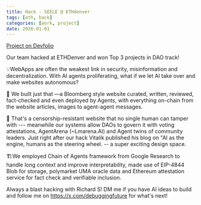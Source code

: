 ```yaml
---
title: Hack - SEELE @ ETHdenver
tags: [eth, hack]
categories: [work, project]
date: 2026-01-01
---
```



[Project on Devfolio](https://devfolio.co/projects/seele-3477)

Our team hacked at ETHDenver and won Top 3 projects in DAO track!




💡WebApps are often the weakest link in security, misinformation and decentralization. With AI agents proliferating, what if we let AI take over and make websites autonomous?



📰 We built just that —a Bloomberg style website curated, written, reviewed, fact-checked and even deployed by Agents, with everything on-chain from the website articles, images to agent-agent messages.



🤖 That's a censorship-resistant website that no single human can tamper with --- meanwhile our systems allow DAOs to govern it with voting attestations, AgentArena (~Lmarena.AI) and Agent twins of community leaders. Just right after our hack Vitalik published his blog on "AI as the engine, humans as the steering wheel. -- a super exciting design space.



🏗️We employed Chain of Agents framework from Google Research to handle long context and improve interpretability, made use of EIP-4844 Blob for storage, polymarket UMA oracle data and Ethereum attestation service for fact check and verifiable inclusion.  



Always a blast hacking with Richard S! DM me if you have AI ideas to build and follow me on https://x.com/debuggingfuture for what's next! 